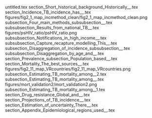 untitled.tex
section_Short_historical_background_Historically__.tex
section_Incidence_TB_incidence_has__.tex
figures/fig2_1_map_incmethod_clean/fig2_1_map_incmethod_clean.png
subsection_Four_main_methods_subsubsection__.tex
subsubsection_Results_from_national_TB__.tex
figures/psHIV_ratio/psHIV_ratio.png
subsubsection_Notifications_in_high_income__.tex
subsubsection_Capture_recapture_modelling_This__.tex
subsection_Disaggregation_of_incidence_subsubsection__.tex
subsubsection_Disaggregation_by_age_and__.tex
section_Prevalence_subsection_Population_based__.tex
section_Mortality_The_best_sources__.tex
figures/fig2_11_map_VRcountries/fig2_11_map_VRcountries.png
subsection_Estimating_TB_mortality_among__2.tex
subsection_Estimating_TB_mortality_among__.tex
figures/mort_validation2/mort_validation2.png
subsection_Estimating_TB_mortality_among__1.tex
section_Drug_resistance_Global_and__.tex
section_Projections_of_TB_incidence__.tex
section_Estimation_of_uncertainty_There__.tex
section_Appendix_Epidemiological_regions_used__.tex
